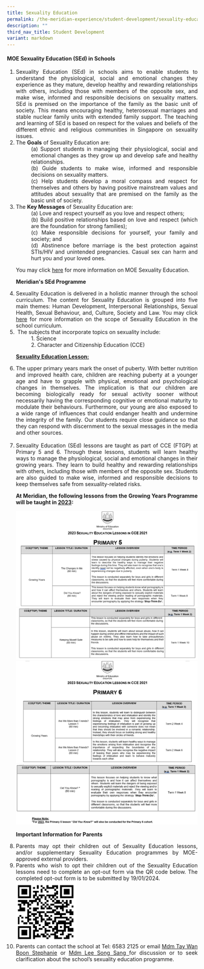 ```yaml
---
title: Sexuality Education
permalink: /the-meridian-experience/student-development/sexuality-education/
description: ""
third_nav_title: Student Development
variant: markdown
---
```

#### MOE Sexuality Education (SEd) in Schools

<ol align="justify">
  <li>Sexuality Education (SEd) in schools aims to enable students to understand the physiological, social and emotional changes they experience as they mature, develop healthy and rewarding relationships with others, including those with members of the opposite sex, and make wise, informed and responsible decisions on sexuality matters. SEd is premised on the importance of the family as the basic unit of society. This means encouraging healthy, heterosexual marriages and stable nuclear family units with extended family support. The teaching and learning of SEd is based on respect for the values and beliefs of the different ethnic and religious communities in Singapore on sexuality issues.</li>
	
  <li>The <b>Goals</b> of Sexuality Education are: 
		<dd>(a) Support students in managing their physiological, social and emotional changes as they grow up and develop safe and healthy relationships.</dd>
		<dd> (b) Guide students to make wise, informed and responsible decisions on sexuality matters.</dd>
		<dd>(c) Help students develop a moral compass and respect for themselves and others by having positive mainstream values and attitudes about sexuality that are premised on the family as the basic unit of society.</dd>
	</li>
	
  <li>The <b>Key Messages</b> of Sexuality Education are:</li>
	<dd>(a) Love and respect yourself as you love and respect others;</dd>
		<dd>(b) Build positive relationships based on love and respect (which are the foundation for strong families);</dd>
		<dd>(c) Make responsible decisions for yourself, your family and society; and</dd>
		<dd>(d) Abstinence before marriage is the best protection against STIs/HIV and unintended pregnancies. Casual sex can harm and hurt you and your loved ones.</dd>


<p>You may click <a href="https://go.gov.sg/moe-sexuality-education](https://go.gov.sg/moe-sexuality-education)">here</a> for more information on MOE Sexuality Education.</p>

<b>Meridian's SEd Programme</b>
	
<li>Sexuality Education is delivered in a holistic manner through the school curriculum. The content for Sexuality Education is grouped into five main themes: Human Development, Interpersonal Relationships, Sexual Health, Sexual Behaviour, and, Culture, Society and Law. You may click <a href="https://go.gov.sg/moe-sexuality-education-scope">here</a> for more information on the scope of Sexuality Education in the school curriculum.</li>

<li>&nbsp;The subjects that incorporate topics on sexuality include:</li>
	<dd>1.  Science</dd>
	<dd>2. Character and Citizenship Education (CCE)</dd>
	
<p><u><b>Sexuality Education Lesson:</b></u>&nbsp;</p>
	
<li>The upper primary years mark the onset of puberty. With better nutrition and improved health care, children are reaching puberty at a younger age and have to grapple with physical, emotional and psychological changes in themselves. The implication is that our children are becoming biologically ready for sexual activity sooner without necessarily having the corresponding cognitive or emotional maturity to modulate their behaviours. Furthermore, our young are also exposed to a wide range of influences that could endanger health and undermine the integrity of the family. Our students require close guidance so that they can respond with discernment to the sexual messages in the media and other sources.</li>
<br>
<li>Sexuality Education (SEd) lessons are taught as part of CCE (FTGP) at Primary 5 and 6. Through these lessons, students will learn healthy ways to manage the physiological, social and emotional changes in their growing years. They learn to build healthy and rewarding relationships with others, including those with members of the opposite sex. Students are also guided to make wise, informed and responsible decisions to keep themselves safe from sexuality-related risks.</li>

**At Meridian, the following lessons from the Growing Years Programme will be taught in&nbsp;<u>2023</u>:**
	
<img src="/images/The%20Meridian%20Experience/Sexuality%20Education/2023/Sexuality%20Education%201.png">
	<br>
<img src="/images/The%20Meridian%20Experience/Sexuality%20Education/2023/Sexuality%20Education%202.png">
	<br>
<img src="/images/The%20Meridian%20Experience/Sexuality%20Education/2023/Sexuality%20Education%203.png">
	<br>
<img src="/images/The%20Meridian%20Experience/Sexuality%20Education/2023/Sexuality%20Education%204.png">
	
<b>Important Information for Parents</b>
	
<li> Parents may opt their children out of Sexuality Education lessons, and/or supplementary Sexuality Education programmes by MOE-approved external providers.</li>
	
<li>Parents who wish to opt their children out of the Sexuality Education lessons need to complete an opt-out form via the QR code below. The completed opt-out form is to be submitted by 19/01/2024.</li>
	
<img style="width: 150px; height: 150px; border: 5px solid white;" alt="" src="/images/The%20Meridian%20Experience/Sexuality%20Education/Sexuality_QR_Code.png">



<li>Parents can contact the school at Tel: 6583 2125 or email&nbsp;<a href="mailto: tay_wan_boon@moe.edu.sg">Mdm Tay Wan Boon Stephanie</a> or&nbsp;<a href="mailto: lee_song_sang@moe.edu.sg">Mdm Lee Song Sang </a>for discussion or to seek clarification about the school’s sexuality&nbsp;education programme.</li>


</ol>